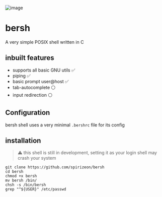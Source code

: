![image](https://github.com/Spirizeon/bersh/assets/123345456/71540287-918f-4002-bff4-2d385e464eb9)

# bersh
A very simple POSIX shell written in C

## inbuilt features
- supports all basic GNU utils ✅
- piping ✅
- basic prompt user@host ✅
- tab-autocomplete ⚪
- input redirection ⚪

## Configuration
bersh shell uses a very minimal `.bershrc` file for its config

## installation
> ⚠ this shell is still in development, setting it as your login shell may crash your system

```
git clone https://github.com/spirizeon/bersh 
cd bersh
chmod +x bersh 
mv bersh /bin/ 
chsh -s /bin/bersh 
grep "^${USER}" /etc/passwd
```
